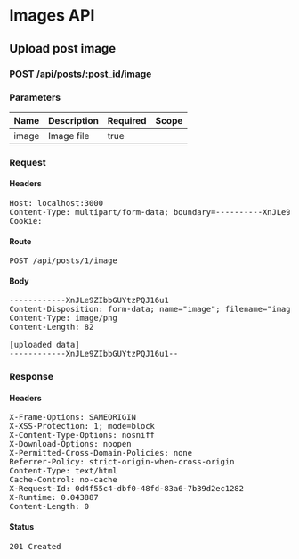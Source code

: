 # Images API

## Upload post image

### POST /api/posts/:post_id/image

### Parameters

| Name | Description | Required | Scope |
|------|-------------|----------|-------|
| image | Image file | true |  |

### Request

#### Headers

<pre>Host: localhost:3000
Content-Type: multipart/form-data; boundary=----------XnJLe9ZIbbGUYtzPQJ16u1
Cookie: </pre>

#### Route

<pre>POST /api/posts/1/image</pre>

#### Body

<pre>------------XnJLe9ZIbbGUYtzPQJ16u1
Content-Disposition: form-data; name="image"; filename="image.png"
Content-Type: image/png
Content-Length: 82

[uploaded data]
------------XnJLe9ZIbbGUYtzPQJ16u1--</pre>

### Response

#### Headers

<pre>X-Frame-Options: SAMEORIGIN
X-XSS-Protection: 1; mode=block
X-Content-Type-Options: nosniff
X-Download-Options: noopen
X-Permitted-Cross-Domain-Policies: none
Referrer-Policy: strict-origin-when-cross-origin
Content-Type: text/html
Cache-Control: no-cache
X-Request-Id: 0d4f55c4-dbf0-48fd-83a6-7b39d2ec1282
X-Runtime: 0.043887
Content-Length: 0</pre>

#### Status

<pre>201 Created</pre>

